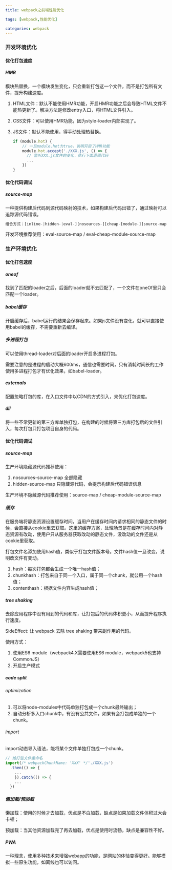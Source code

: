 ```yaml
---
title: webpack之前端性能优化

tags: [webpack,性能优化]

categories: webpack
---
```


### 开发环境优化

#### 优化打包速度

##### HMR 

模块热替换，一个模块发生变化，只会重新打包这一个文件，而不是打包所有文件，提升构建速度。

1. HTML文件：默认不能使用HMR功能，开启HMR功能之后会导致HTML文件不能热更新了。解决方法是修改entry入口，将HTML文件引入。

2. CSS文件：可以使用HMR功能，因为style-loader内部实现了。

3. JS文件：默认不能使用，得手动处理热替换。

   ```javascript
   if (module.hot) {
       // 一旦module.hot为true，说明开启了HMR功能
       module.hot.accept('./XXX.js', () => {
         // 监听XXX.js文件的变化，执行下面逻辑代码
         ...
       })
   }
   ```





#### 优化代码调试

##### source-map

一种提供构建后代码到源代码映射的技术，如果构建后代码出错了，通过映射可以追踪源代码错误。

``` javascript
组合方式：[inline-|hidden-|eval-][nosources-][cheap-[module-]]source-map
```

开发环境推荐使用：eval-source-map / eval-cheap-module-source-map







### 生产环境优化

#### 优化打包速度

##### oneof

找到了匹配的loader之后，后面的loader就不去匹配了，一个文件在oneOf里只会匹配一个loader。



##### babel缓存

开启缓存后，babel运行的结果会保存起来。如果js文件没有变化，就可以直接使用babel的缓存，不需要重新去编译。



##### 多进程打包

可以使用thread-loader对后面的loader开启多进程打包。

需要注意的是进程的启动大概600ms，通信也需要时间，只有消耗时间长的工作使用多进程打包才有优化效果，如babel-loader。



##### externals

配置忽略打包的库，在入口文件中以CDN的方式引入，来优化打包速度。



##### dll

将一些不常更新的第三方库单独打包，在构建的时候将第三方库打包后的文件引入，每次打包只打包项目自身的代码。





#### 优化代码调试

##### source-map

生产环境隐藏源代码推荐使用：

1. nosources-source-map 全部隐藏
2. hidden-source-map 只隐藏源代码，会提示构建后代码错误信息

生产环境不隐藏源代码推荐使用：source-map / cheap-module-source-map



##### 缓存

在服务端将静态资源设置缓存时间，当用户在缓存时间内请求相同的静态文件的时候，会直接从cookie里去获取。这里的缓存方案，处理场景是在缓存时间内对静态资源有改动，使用户只从服务器获取改动的静态文件，没改动的文件还是从cookie里获取。

打包文件名添加使用hash值，类似于打包文件版本号。文件hash值一旦改变，说明改文件有变动。

1. hash：每次打包都会生成一个唯一hash值；
2. chunkhash：打包来自于同一个入口，属于同一个chunk，就公用一个hash值；
3. contenthash：根据文件内容生成hash值；



##### tree shaking

去除应用程序中没有用到的代码和库，让打包后的代码体积更小，从而提升程序执行速度。

SideEffect: 让 webpack 去除 tree shaking 带来副作用的代码。

使用方式：

1. 使用ES6 module（webpack4.X需要使用ES6 module，webpack5也支持CommonJS）
2. 开启生产模式



##### code split

###### optimization

1. 可以将node-modules中代码单独打包成一个chunk最终输出；
2. 自动分析多入口chunk中，有没有公共文件，如果有会打包成单独的一个chunk。

###### import

import动态导入语法，能将某个文件单独打包成一个chunk。

``` javascript
// 给打包文件重命名
import(/* webpackChunkName: 'XXX' */'./XXX.js')
  .then(() => {
  	...
	}).catch(() => {
    ... 
  })
```



##### 懒加载/预加载

懒加载：使用的时候才去加载，优点是不白加载，缺点是如果加载文件体积过大会卡顿；

预加载：当其他资源加载完了再去加载，优点是使用时流畅，缺点是兼容性不好。



##### PWA

一种理念，使用多种技术来增强webapp的功能，是网站的体验变得更好。能够模拟一些原生功能，如离线也可以访问。












